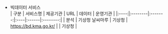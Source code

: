 - 빅데이터 서비스  
| 구분 | 서비스명 | 제공기관 | URL | 데이터 | 운영기관 |
|:----:|:--------|:-------:|:----|:------|:--------:|
| 분석 | 기상청 날씨마루 | 기상청 | https://bd.kma.go.kr/ |  | 기상청 |
